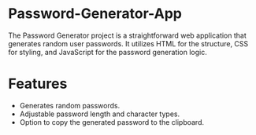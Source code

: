 # Password-Generator-App

The Password Generator project is a straightforward web application that generates random user passwords.
It utilizes HTML for the structure, CSS for styling, and JavaScript for the password generation logic.

# Features 

* Generates random passwords.
* Adjustable password length and character types.
* Option to copy the generated password to the clipboard.
